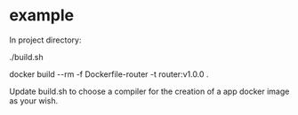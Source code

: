 # example
In project directory:

./build.sh

docker build --rm -f Dockerfile-router -t router:v1.0.0 .

Update build.sh to choose a compiler for the creation of a app docker image as your wish. 


